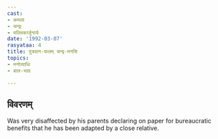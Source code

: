```yaml
---
cast:
- कमला
- चन्द्रः
- मल्लिकार्जुनार्यः
date: '1992-03-07'
rasyataa: 4
title: पुत्रदान-फलम् चन्द्र-मनसि
topics:
- मनोव्याधिः
- बाल-भावः

---
```


## विवरणम्
Was very disaffected by his parents declaring on paper for bureaucratic benefits that he has been adapted by a close relative.

